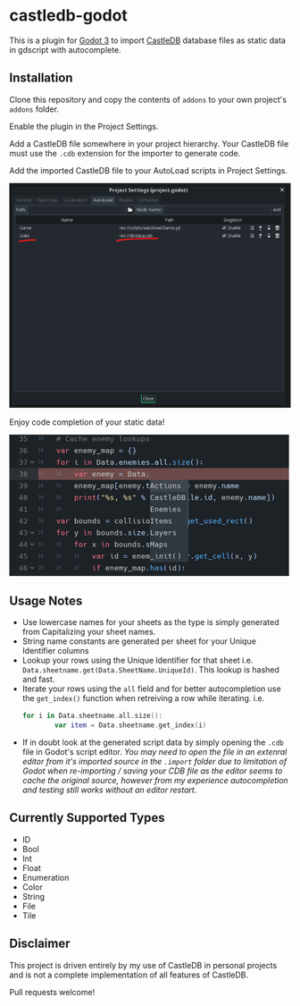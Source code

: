 # castledb-godot
This is a plugin for [Godot 3](https://godotengine.org/) to import [CastleDB](http://castledb.org/) database files as static data in gdscript with autocomplete.

## Installation
Clone this repository and copy the contents of `addons` to your own project's `addons` folder.

Enable the plugin in the Project Settings.

Add a CastleDB file somewhere in your project hierarchy. Your CastleDB file must use the `.cdb` extension for the importer to generate code.

Add the imported CastleDB file to your AutoLoad scripts in Project Settings.

![Add to autoload scripts](docs/project-settings-autoload.png "Add to autoload scripts")

Enjoy code completion of your static data!

![Autocomplete your CastleDB Data](docs/autocomplete.png "Autocomplete your CastleDB Data")

## Usage Notes
- Use lowercase names for your sheets as the type is simply generated from Capitalizing your sheet names.
- String name constants are generated per sheet for your Unique Identifier columns
- Lookup your rows using the Unique Identifier for that sheet i.e. `Data.sheetname.get(Data.SheetName.UniqueId)`. This lookup is hashed and fast.
- Iterate your rows using the `all` field and for better autocompletion use the `get_index()` function when retreiving a row while iterating. i.e.
    ```swift
    for i in Data.sheetname.all.size():
            var item = Data.sheetname.get_index(i)
    ```
- If in doubt look at the generated script data by simply opening the `.cdb` file in Godot's script editor. *You may need to open the file in an extenral editor from it's imported source in the `.import` folder due to  limitation of Godot when re-importing / saving your CDB file as the editor seems to cache the original source, however from my experience autocompletion and testing still works without an editor restart.*

## Currently Supported Types
 - ID
 - Bool
 - Int
 - Float
 - Enumeration
 - Color
 - String
 - File
 - Tile

## Disclaimer
This project is driven entirely by my use of CastleDB in personal projects and is not a complete implementation of all features of CastleDB.

Pull requests welcome!
